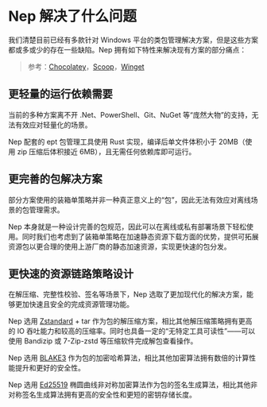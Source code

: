 # Nep 解决了什么问题
我们清楚目前已经有多款针对 Windows 平台的类包管理解决方案，但是这些方案都或多或少的存在一些缺陷。Nep 拥有如下特性来解决现有方案的部分痛点：

> 参考：[Chocolatey](https://chocolatey.org/)，[Scoop](https://scoop.sh/)，[Winget](https://github.com/microsoft/winget-cli)

## 更轻量的运行依赖需要
当前的多种方案离不开 .Net、PowerShell、Git、NuGet 等“庞然大物”的支持，无法有效应对轻量化的场景。

Nep 配套的 ept 包管理工具使用 Rust 实现，编译后单文件体积小于 20MB（使用 zip 压缩后体积接近 6MB），且无需任何依赖库即可运行。

## 更完善的包解决方案
部分方案使用的装箱单策略并非一种真正意义上的“包”，因此无法有效应对离线场景的包管理需求。

Nep 本身就是一种设计完善的包规范，因此可以在离线或私有部署场景下轻松使用。同时我们也考虑到了装箱单策略在加速静态资源下载方面的优势，提供可拓展资源包以更合理的使用上游厂商的静态加速资源，实现更快速的包分发。
## 更快速的资源链路策略设计
在解压缩、完整性校验、签名等场景下，Nep 选取了更加现代化的解决方案，能够更加快速且安全的完成资源管理功能。

Nep 选用 [Zstandard](https://github.com/facebook/zstd) + tar 作为包的解压缩方案，相比其他解压缩策略拥有更高的 IO 吞吐能力和较高的压缩率。同时也具备一定的“无特定工具可读性”——可以使用 Bandizip 或 7-Zip-zstd 等压缩软件完成解包查看操作。

Nep 选用 [BLAKE3](https://github.com/BLAKE3-team/BLAKE3) 作为包的加密哈希算法，相比其他加密算法拥有数倍的计算性能提升和更好的安全性。

Nep 选用 [Ed25519](https://ed25519.cr.yp.to/) 椭圆曲线非对称加密算法作为包的签名生成算法，相比其他非对称签名生成算法拥有更高的安全性和更短的密钥存储长度。
